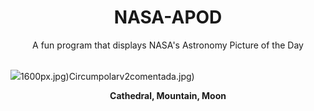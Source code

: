 <div align="center">
  <h1>
    NASA-APOD
  </h1>
</div>
  
<div align="center">
  A fun program that displays NASA's Astronomy Picture of the Day
</div>

<br>

![](https://apod.nasa.gov/apod/image/2312/MoonAligned_Minato_2974.jpg)1600px.jpg)Circumpolarv2comentada.jpg)

<p align = "center">
  <b>Cathedral, Mountain, Moon</b>
</p>
